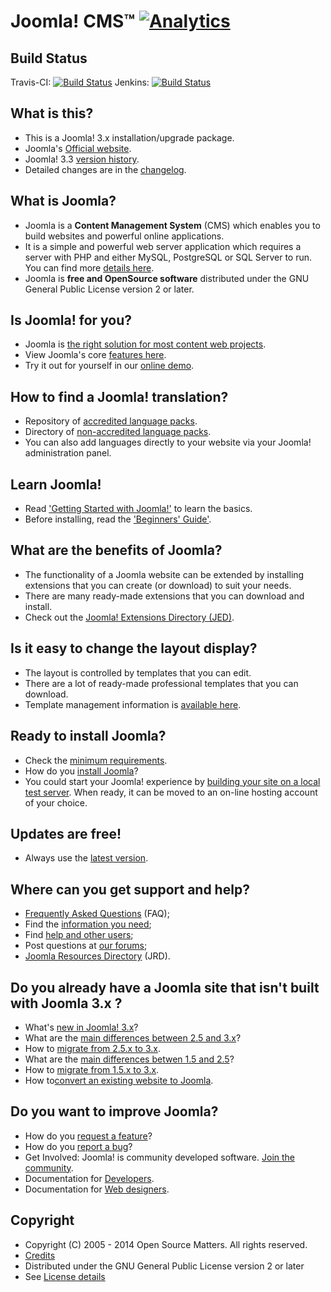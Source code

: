 Joomla! CMS™ [![Analytics](https://ga-beacon.appspot.com/UA-544070-3/joomla-cms/readme)](https://github.com/igrigorik/ga-beacon)
====================

Build Status
---------------------
Travis-CI: [![Build Status](https://travis-ci.org/joomla/joomla-cms.png)](https://travis-ci.org/joomla/joomla-cms)
Jenkins: [![Build Status](http://build.joomla.org/job/cms/badge/icon)](http://build.joomla.org/job/cms/)

What is this?
---------------------
* This is a Joomla! 3.x installation/upgrade package.
* Joomla's [Official website](http://www.joomla.org).
* Joomla! 3.3 [version history](http://docs.joomla.org/Joomla_3.3_version_history).
* Detailed changes are in the [changelog](https://github.com/joomla/joomla-cms/commits/master).

What is Joomla?
---------------------
* Joomla is a **Content Management System** (CMS) which enables you to build websites and powerful online applications.
* It is a simple and powerful web server application which requires a server with PHP and either MySQL, PostgreSQL or SQL Server to run. You can find more [details here](http://www.joomla.org/about-joomla.html).
* Joomla is **free and OpenSource software** distributed under the GNU General Public License version 2 or later.

Is Joomla! for you?
---------------------
* Joomla is [the right solution for most content web projects](http://docs.joomla.org/Joomla_Is_it_for_me%3F).
* View Joomla's core [features here](http://www.joomla.org/core-features.html).
* Try it out for yourself in our [online demo](http://demo.joomla.org).

How to find a Joomla! translation?
---------------------
* Repository of [accredited language packs](http://community.joomla.org/translations.html).
* Directory of [non-accredited language packs](http://extensions.joomla.org/extensions/languages/translations-for-joomla).
* You can also add languages directly to your website via your Joomla! administration panel.

Learn Joomla!
---------------------
* Read ['Getting Started with Joomla!'](http://docs.joomla.org/Getting_Started_with_Joomla!) to learn the basics.
* Before installing, read the ['Beginners' Guide'](http://docs.joomla.org/Beginners).

What are the benefits of Joomla?
---------------------
* The functionality of a Joomla website can be extended by installing extensions that you can create (or download) to suit your needs.
* There are many ready-made extensions that you can download and install.
* Check out the [Joomla! Extensions Directory (JED)](http://extensions.joomla.org).

Is it easy to change the layout display?
---------------------
* The layout is controlled by templates that you can edit.
* There are a lot of ready-made professional templates that you can download.
* Template management information is [available here](http://docs.joomla.org/Portal:Administrators#Template_Management).

Ready to install Joomla?
---------------------
* Check the [minimum requirements](http://www.joomla.org/technical-requirements.html).
* How do you [install Joomla](http://docs.joomla.org/Installing_Joomla!)?
* You could start your Joomla! experience by [building your site on a local test server](http://docs.joomla.org/Tutorial:Joomla_Local_install).
When ready, it can be moved to an on-line hosting account of your choice.

Updates are free!
---------------------
* Always use the [latest version](http://www.joomla.org/download.html).

Where can you get support and help?
---------------------
* [Frequently Asked Questions](http://docs.joomla.org/Category:FAQ) (FAQ);
* Find the [information you need](http://docs.joomla.org/Start_here);
* Find [help and other users](http://www.joomla.org/about-joomla/create-and-share.html);
* Post questions at [our forums](http://forum.joomla.org);
* [Joomla Resources Directory](http://resources.joomla.org/tos.html) (JRD).

Do you already have a Joomla site that isn't built with Joomla 3.x ?
---------------------
* What's [new in Joomla! 3.x](http://www.joomla.org/3)?
* What are the [main differences between 2.5 and 3.x](http://docs.joomla.org/What_are_the_major_differences_between_Joomla!_2.5_and_3.x%3F)?
* How to [migrate from 2.5.x to 3.x](http://docs.joomla.org/Should_I_update_from_Joomla!_2.5_to_3.x%3F).
* What are the [main differences betwen 1.5 and 2.5](http://docs.joomla.org/Differences_from_Joomla_1.5_to_Joomla_2.5)?
* How to [migrate from 1.5.x to 3.x](http://docs.joomla.org/Migrating_from_Joomla_1.5_to_Joomla_3.0).
* How to[convert an existing website to Joomla](http://docs.joomla.org/How_to_Convert_an_existing_Web_site_to_a_Joomla!_Web_site).

Do you want to improve Joomla?
--------------------
* How do you [request a feature](http://docs.joomla.org/How_do_you_request_a_feature%3F)?
* How do you [report a bug](http://docs.joomla.org/Filing_bugs_and_issues)?
* Get Involved: Joomla! is community developed software. [Join the community](http://www.joomla.org).
* Documentation for [Developers](http://docs.joomla.org/Developers).
* Documentation for [Web designers](http://docs.joomla.org/Web_designers).

Copyright
---------------------
* Copyright (C) 2005 - 2014 Open Source Matters. All rights reserved.
* [Credits](http://docs.joomla.org/Joomla!_Credits_and_Thanks)
* Distributed under the GNU General Public License version 2 or later
* See [License details](http://docs.joomla.org/Joomla_Licenses)
